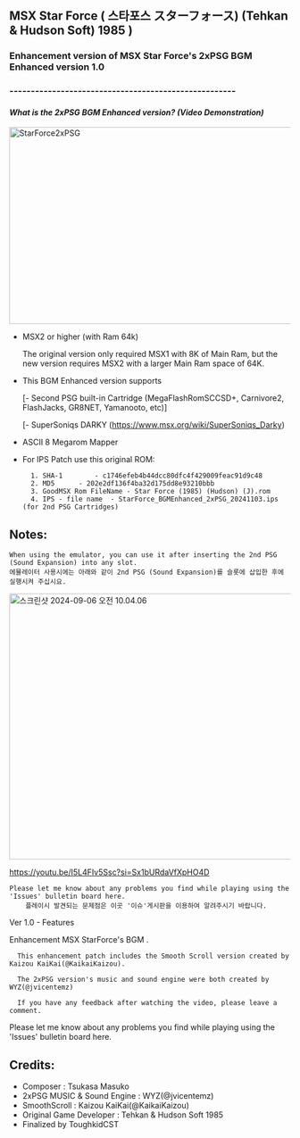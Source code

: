 
## MSX Star Force ( 스타포스 スターフォース) (Tehkan & Hudson Soft) 1985 ) 
### Enhancement version of MSX Star Force's 2xPSG BGM Enhanced version 1.0 
### -----------------------------------------------------


#### *What is the 2xPSG BGM Enhanced version? (Video Demonstration)*

<a data-flickr-embed="true" href="https://youtu.be/cmQKpL2tLhk?si=YZ9mS9I5QpY4nMan" title="StarForce2xPSG"><img src="https://live.staticflickr.com/65535/54109263819_dcd182160c_z.jpg" width="640" height="353" alt="StarForce2xPSG"/></a>

- MSX2 or higher (with Ram 64k) 

	The original version only required MSX1 with 8K of Main Ram, but the new version requires MSX2 with a larger Main Ram space of 64K.

- This BGM Enhanced version supports

	[- Second PSG built-in Cartridge (MegaFlashRomSCCSD+, Carnivore2, FlashJacks, GR8NET, Yamanooto, etc)] 
     
	[- SuperSoniqs DARKY (https://www.msx.org/wiki/SuperSoniqs_Darky)
			    

- ASCII 8 Megarom Mapper
	
- For IPS Patch use this original ROM:

		1. SHA-1		- c1746efeb4b44dcc80dfc4f429009feac91d9c48
		2. MD5	  	- 202e2df136f4ba32d175dd8e93210bbb
		3. GoodMSX Rom FileName - Star Force (1985) (Hudson) (J).rom
		4. IPS - file name 	- StarForce_BGMEnhanced_2xPSG_20241103.ips  (for 2nd PSG Cartridges)
  					
  			
					

## Notes:

	When using the emulator, you can use it after inserting the 2nd PSG (Sound Expansion) into any slot.
	에뮬레이터 사용시에는 아래와 같이 2nd PSG (Sound Expansion)를 슬롯에 삽입한 후에 실행시켜 주십시요. 

<a data-flickr-embed="true" href="https://youtu.be/I5L4FIv5Ssc?si=Sx1bURdaVfXpHO4D" title="스크린샷 2024-09-06 오전 10.04.06"><img src="https://live.staticflickr.com/65535/53974589170_ff39bd21ce_z.jpg" width="640" height="477" alt="스크린샷 2024-09-06 오전 10.04.06"/></a>

https://youtu.be/I5L4FIv5Ssc?si=Sx1bURdaVfXpHO4D

	Please let me know about any problems you find while playing using the 'Issues' bulletin board here.
    	플레이시 발견되는 문제점은 이곳 '이슈'게시판을 이용하여 알려주시기 바랍니다. 


Ver 1.0 - Features 

Enhancement MSX StarForce's BGM .

      This enhancement patch includes the Smooth Scroll version created by Kaizou KaiKai(@KaikaiKaizou).
        
      The 2xPSG version's music and sound engine were both created by WYZ(@jvicentemz)
        
      If you have any feedback after watching the video, please leave a comment.        
      

Please let me know about any problems you find while playing using the 'Issues' bulletin board here.
    	

## Credits:

- Composer :  Tsukasa Masuko
- 2xPSG MUSIC & Sound Engine : WYZ(@jvicentemz)
- SmoothScroll : Kaizou KaiKai(@KaikaiKaizou)
- Original Game Developer : Tehkan & Hudson Soft 1985
- Finalized by ToughkidCST 

